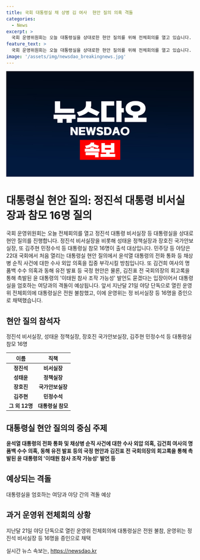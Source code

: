 ```yaml
---
title: 국회 대통령실 채 상병 김 여사  현안 질의 의혹 격돌
categories:
  - News
excerpt: >
  국회 운영위원회는 오늘 대통령실을 상대로한 현안 질의를 위해 전체회의를 열고 있습니다. 대통령실 참모 16명이 출석해 논의에 참여할 예정이며, 야당은 윤석열 대통령의 외압 의혹과 김건희 여사의 수수 의혹 등을 집중 조명할 계획입니다. 또한, 김진표 전 국회의장의 회고록을 통해 대통령의 이태원 참사 조작 가능성 발언에 대한 질의도 예상되고 있습니다. 이에 여당과의 갈등이 예상되며, 이 전체회의는 야당이 단독으로 열었던 전체회의에 대응한 조치로 이루어지고 있습니다.
feature_text: >
  국회 운영위원회는 오늘 대통령실을 상대로한 현안 질의를 위해 전체회의를 열고 있습니다. 대통령실 참모 16명이 출석해 논의에 참여할 예정이며, 야당은 윤석열 대통령의 외압 의혹과 김건희 여사의 수수 의혹 등을 집중 조명할 계획입니다. 또한, 김진표 전 국회의장의 회고록을 통해 대통령의 이태원 참사 조작 가능성 발언에 대한 질의도 예상되고 있습니다. 이에 여당과의 갈등이 예상되며, 이 전체회의는 야당이 단독으로 열었던 전체회의에 대응한 조치로 이루어지고 있습니다.
image: '/assets/img/newsdao_breakingnews.jpg'
---
```


<p><img src="/assets/img/newsdao_breakingnews.jpg" alt="implanttips 속보" /></p>

<h1>대통령실 현안 질의: 정진석 대통령 비서실장과 참모 16명 질의</h1>

<p data-ke-size="size16">국회 운영위원회는 오늘 전체회의를 열고 정진석 대통령 비서실장 등 대통령실을 상대로 현안 질의를 진행합니다. 정진석 비서실장을 비롯해 성태윤 정책실장과 장호진 국가안보실장, 또 김주현 민정수석 등 대통령실 참모 16명이 출석 대상입니다. 민주당 등 야당은 22대 국회에서 처음 열리는 대통령실 현안 질의에서 윤석열 대통령의 전화 통화 등 채상병 순직 사건에 대한 수사 외압 의혹을 집중 부각시킬 방침입니다. 또 김건희 여사의 명품백 수수 의혹과 동해 유전 발표 등 국정 현안은 물론, 김진표 전 국회의장의 회고록을 통해 촉발된 윤 대통령의 '이태원 참사 조작 가능성' 발언도 묻겠다는 입장이어서 대통령실을 엄호하는 여당과의 격돌이 예상됩니다. 앞서 지난달 21일 야당 단독으로 열린 운영위 전체회의에 대통령실은 전원 불참했고, 이에 운영위는 정 비서실장 등 16명을 증인으로 채택했습니다.</p>

<h2 data-ke-size="size26">현안 질의 참석자</h2>

<p data-ke-size="size16">정진석 비서실장, 성태윤 정책실장, 장호진 국가안보실장, 김주현 민정수석 등 대통령실 참모 16명</p>

<table>
<thead>
<tr>
<th style="text-align: center;">이름</th>
<th style="text-align: center;">직책</th>
</tr>
</thead>
<tbody>
<tr>
<td style="text-align: center; height: 17px;"><b>정진석</b></td>
<td style="text-align: center; height: 17px;"><b>비서실장</b></td>
</tr>
<tr>
<td style="text-align: center; height: 17px;"><b>성태윤</b></td>
<td style="text-align: center; height: 17px;"><b>정책실장</b></td>
</tr>
<tr>
<td style="text-align: center; height: 17px;"><b>장호진</b></td>
<td style="text-align: center; height: 17px;"><b>국가안보실장</b></td>
</tr>
<tr>
<td style="text-align: center; height: 17px;"><b>김주현</b></td>
<td style="text-align: center; height: 17px;"><b>민정수석</b></td>
</tr>
<tr>
<td style="text-align: center; height: 17px;"><b>그 외 12명</b></td>
<td style="text-align: center; height: 17px;"><b>대통령실 참모</b></td>
</tr>
</tbody>
</table>

<h2 data-ke-size="size26">대통령실 현안 질의의 중심 주제</h2>

<p data-ke-size="size16"><b>윤석열 대통령의 전화 통화 및 채상병 순직 사건에 대한 수사 외압 의혹, 김건희 여사의 명품백 수수 의혹, 동해 유전 발표 등의 국정 현안과 김진표 전 국회의장의 회고록을 통해 촉발된 윤 대통령의 '이태원 참사 조작 가능성' 발언 등</b></p>

<h2 data-ke-size="size26">예상되는 격돌</h2>

<p data-ke-size="size16">대통령실을 엄호하는 여당과 야당 간의 격돌 예상</p>

<h2 data-ke-size="size26">과거 운영위 전체회의 상황</h2>

<p data-ke-size="size16">지난달 21일 야당 단독으로 열린 운영위 전체회의에 대통령실은 전원 불참, 운영위는 정진석 비서실장 등 16명을 증인으로 채택</p>
실시간 뉴스 속보는, <a href="https://newsdao.kr" rel="dofollow">https://newsdao.kr</a>


